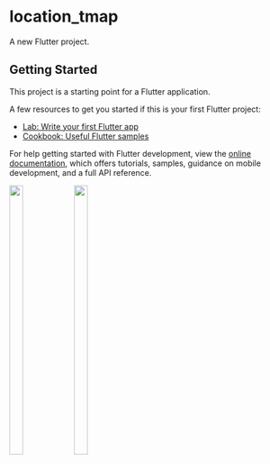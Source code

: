 # location_tmap

A new Flutter project.

## Getting Started

This project is a starting point for a Flutter application.

A few resources to get you started if this is your first Flutter project:

- [Lab: Write your first Flutter app](https://docs.flutter.dev/get-started/codelab)
- [Cookbook: Useful Flutter samples](https://docs.flutter.dev/cookbook)

For help getting started with Flutter development, view the
[online documentation](https://docs.flutter.dev/), which offers tutorials,
samples, guidance on mobile development, and a full API reference.

<p>
  <img src = "https://github.com/SnehalSangani/google_map_location/assets/114208600/720d6da3-f320-481e-a175-eae5d9f8eb2e" height=35% width=22%>
  <img src = "https://github.com/SnehalSangani/google_map_location/assets/114208600/426cbbfa-42cf-4ec8-8cf1-d2d8a2a7d8ec" height=35% width=22%>
  </p>
